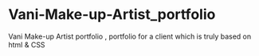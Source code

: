 # Vani-Make-up-Artist_portfolio
Vani Make-up Artist portfolio , portfolio for a client which is truly based on html &amp; CSS
